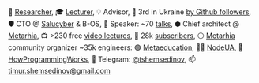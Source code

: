 🔭 [Researcher](https://linkedin.com/in/shemsedinov),
🎓 [Lecturer](https://github.com/HowProgrammingWorks/Index),
💡 Advisor,
👷 3rd in Ukraine [by Github followers](https://github.com/search?q=location%3Aukraine),
🛡️ CTO @ [Salucyber](http://metarhia.com/) & B-OS,
📢 Speaker: ~70 [talks](https://github.com/HowProgrammingWorks/Index/blob/master/Courses/Talks.md),
⬢ Chief architect @ [Metarhia](https://github.com/metarhia),
📺 >230 free [video lectures](https://www.youtube.com/TimurShemsedinov),
🔔 28k [subscribers](https://www.youtube.com/TimurShemsedinov),
⚪ [Metarhia](https://github.com/metarhia) community organizer ~35k engineers:
🟢 [Metaeducation](https://github.com/meta-edu/Index/blob/main/Docs/The-Concept-RU.md),
👨‍💻 [NodeUA](https://www.meetup.com/NodeUA/),
🌱 [HowProgrammingWorks](https://www.meetup.com/HowProgrammingWorks/),
💬 Telegram: [@tshemsedinov](https://telegram.me/tshemsedinov),
📫 [timur.shemsedinov@gmail.com](mailto:timur.shemsedinov@gmail.com)
